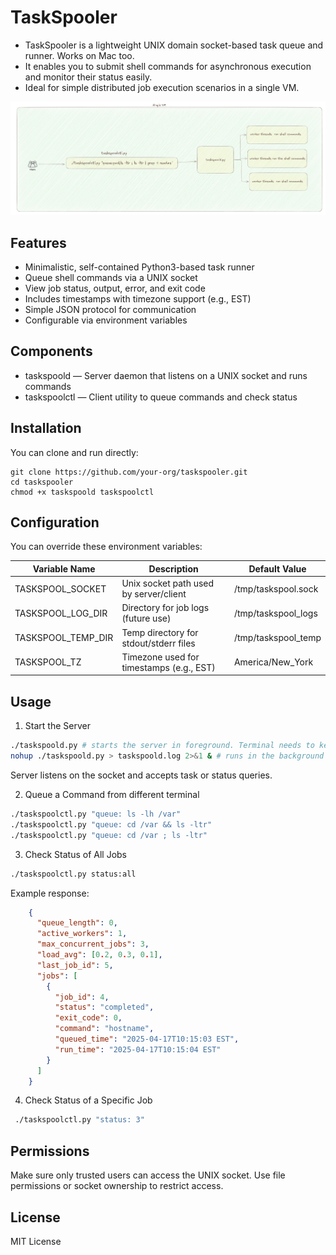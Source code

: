 TaskSpooler
===========

- TaskSpooler is a lightweight UNIX domain socket-based task queue and runner. Works on Mac too.
- It enables you to submit shell commands for asynchronous execution and monitor their status easily.
- Ideal for simple distributed job execution scenarios in a single VM.

<img src="architecture.jpg" alt="Architecture" width="1200"/>


Features
--------

- Minimalistic, self-contained Python3-based task runner
- Queue shell commands via a UNIX socket
- View job status, output, error, and exit code
- Includes timestamps with timezone support (e.g., EST)
- Simple JSON protocol for communication
- Configurable via environment variables

Components
----------

- taskspoold — Server daemon that listens on a UNIX socket and runs commands
- taskspoolctl — Client utility to queue commands and check status

Installation
------------

You can clone and run directly:

    git clone https://github.com/your-org/taskspooler.git
    cd taskspooler
    chmod +x taskspoold taskspoolctl

Configuration
-------------

You can override these environment variables:

| Variable Name         | Description                            | Default Value            |
|-----------------------|----------------------------------------|--------------------------|
| TASKSPOOL_SOCKET      | Unix socket path used by server/client | /tmp/taskspool.sock      |
| TASKSPOOL_LOG_DIR     | Directory for job logs (future use)    | /tmp/taskspool_logs      |
| TASKSPOOL_TEMP_DIR    | Temp directory for stdout/stderr files | /tmp/taskspool_temp      |
| TASKSPOOL_TZ          | Timezone used for timestamps (e.g., EST) |   America/New_York                |

Usage
-----

1. Start the Server

```bash
./taskspoold.py # starts the server in foreground. Terminal needs to kept open
nohup ./taskspoold.py > taskspoold.log 2>&1 & # runs in the background and logs are written to file
```

Server listens on the socket and accepts task or status queries.

2. Queue a Command from different terminal

```bash
./taskspoolctl.py "queue: ls -lh /var"
./taskspoolctl.py "queue: cd /var && ls -ltr"
./taskspoolctl.py "queue: cd /var ; ls -ltr"
```


3. Check Status of All Jobs

```bash
./taskspoolctl.py status:all
```

Example response:
```json
    {
      "queue_length": 0,
      "active_workers": 1,
      "max_concurrent_jobs": 3,
      "load_avg": [0.2, 0.3, 0.1],
      "last_job_id": 5,
      "jobs": [
        {
          "job_id": 4,
          "status": "completed",
          "exit_code": 0,
          "command": "hostname",
          "queued_time": "2025-04-17T10:15:03 EST",
          "run_time": "2025-04-17T10:15:04 EST"
        }
      ]
    }
```
4. Check Status of a Specific Job

```bash
 ./taskspoolctl.py "status: 3"
```


Permissions
-----------

Make sure only trusted users can access the UNIX socket. Use file permissions or socket ownership to restrict access.

License
-------

MIT License
